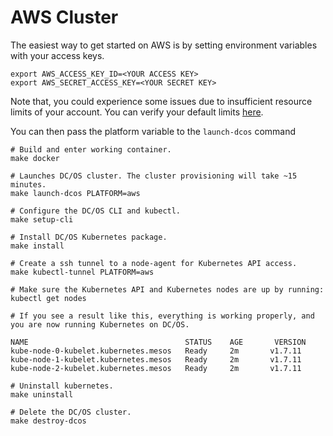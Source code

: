 # AWS Cluster

The easiest way to get started on AWS is by setting environment variables with your access keys.

```
export AWS_ACCESS_KEY_ID=<YOUR ACCESS KEY>
export AWS_SECRET_ACCESS_KEY=<YOUR SECRET KEY>
```

Note that, you could experience some issues due to insufficient resource limits of your account. You can verify your default limits [here](http://docs.aws.amazon.com/AWSEC2/latest/UserGuide/ec2-resource-limits.html).

You can then pass the platform variable to the `launch-dcos` command

```
# Build and enter working container.
make docker

# Launches DC/OS cluster. The cluster provisioning will take ~15 minutes.
make launch-dcos PLATFORM=aws

# Configure the DC/OS CLI and kubectl.
make setup-cli

# Install DC/OS Kubernetes package.
make install

# Create a ssh tunnel to a node-agent for Kubernetes API access.
make kubectl-tunnel PLATFORM=aws

# Make sure the Kubernetes API and Kubernetes nodes are up by running:
kubectl get nodes

# If you see a result like this, everything is working properly, and you are now running Kubernetes on DC/OS.

NAME                                   STATUS    AGE       VERSION
kube-node-0-kubelet.kubernetes.mesos   Ready     2m       v1.7.11
kube-node-1-kubelet.kubernetes.mesos   Ready     2m       v1.7.11
kube-node-2-kubelet.kubernetes.mesos   Ready     2m       v1.7.11

# Uninstall kubernetes.
make uninstall

# Delete the DC/OS cluster.
make destroy-dcos
```
